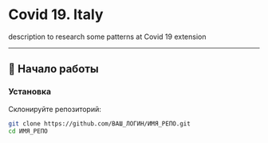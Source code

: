 # Covid 19. Italy

description
to research some patterns at Covid 19 extension

---

## 🚀 Начало работы

### Установка
Склонируйте репозиторий:
```bash
git clone https://github.com/ВАШ_ЛОГИН/ИМЯ_РЕПО.git
cd ИМЯ_РЕПО
